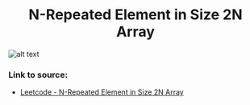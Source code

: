 <h1 align="center">N-Repeated Element in Size 2N Array</h1>

![alt text](https://images2.imgbox.com/b3/38/DrQxduql_o.png?raw=true)

### Link to source: 
- <a href="https://leetcode.com/problems/n-repeated-element-in-size-2n-array/">Leetcode - N-Repeated Element in Size 2N Array</a>

